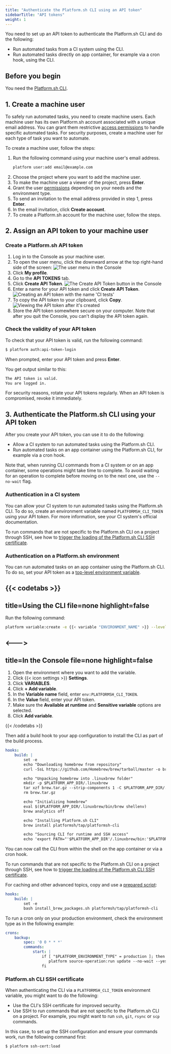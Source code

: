 ```yaml
---
title: "Authenticate the Platform.sh CLI using an API token"
sidebarTitle: "API tokens"
weight: 1
---
```


You need to set up an API token to authenticate the Platform.sh CLI and do the following:
- Run automated tasks from a CI system using the CLI.
- Run automated tasks directly on app container, for example via a cron hook, using the CLI.

## Before you begin

You need the [Platform.sh CLI](../cli/_index.md).

## 1. Create a machine user

To safely run automated tasks, you need to create machine users.
Each machine user has its own Platform.sh account associated with a unique email address.
You can grant them restrictive [access permissions](../users.md) to handle specific automated tasks.
For security purposes, create a machine user for each type of task you want to automate.

To create a machine user, follow the steps:

1. Run the following command using your machine user's email address.
   ```bash
   platform user:add email@example.com
   ```
2. Choose the project where you want to add the machine user.
3. To make the machine user a viewer of the project, press **Enter**.
4. Grant the user [permissions](/administration/users.md) depending on your needs and the environment type.
5. To send an invitation to the email address provided in step 1, press **Enter**. 
6. In the email invitation, click **Create account**.
7. To create a Platform.sh account for the machine user, follow the steps.

## 2. Assign an API token to your machine user

### Create a Platform.sh API token

1. Log in to the Console as your machine user.
2. To open the user menu, click the downward arrow at the top right-hand side of the screen:
   ![The user menu in the Console](/images/management-console/user-menu.png "0.6")
3. Click **My profile**.
4. Go to the **API TOKENS** tab.
5. Click **Create API Token**.
   ![The Create API Token button in the Console](/images/management-console/create-api-token-button.png "0.6")
6. Enter a name for your API token and click **Create API Token**.
   ![Creating an API token with the name 'CI tests'](/images/management-console/api-tokens-name.png "0.6")
7. To copy the API token to your clipboard, click **Copy**.
   ![Viewing the API token after it's created](/images/management-console/api-tokens-view.png "0.6")
8. Store the API token somewhere secure on your computer.
   Note that after you quit the Console, you can't display the API token again.

### Check the validity of your API token

To check that your API token is valid, run the following command:

```bash
$ platform auth:api-token-login
```

When prompted, enter your API token and press **Enter**.

You get output similar to this:

```bash
The API token is valid.
You are logged in.
```

For security reasons, rotate your API tokens regularly.
When an API token is compromised, revoke it immediately.

## 3. Authenticate the Platform.sh CLI using your API token

After you create your API token, you can use it to do the following:

-  Allow a CI system to run automated tasks using the Platform.sh CLI.
-  Run automated tasks on an app container using the Platform.sh CLI, 
   for example via a cron hook. 

Note that, when running CLI commands from a CI system or on an app container,
some operations might take time to complete. 
To avoid waiting for an operation to complete before moving on to the next one, 
use the `--no-wait` flag.

### Authentication in a CI system

You can allow your CI system to run automated tasks using the Platform.sh CLI.
To do so, create an environment variable named `PLATFORMSH_CLI_TOKEN` using your API token. 
For more information, see your CI system's official documentation.

To run commands that are not specific to the Platform.sh CLI on a project through SSH, 
see how to [trigger the loading of the Platform.sh CLI SSH certificate](#platformsh-cli-ssh-certificate).

### Authentication on a Platform.sh environment

You can run automated tasks on an app container using the Platform.sh CLI.
To do so, set your API token as a [top-level environment variable](../../development/variables/_index.md#top-level-environment-variables).

{{< codetabs >}}
---
title=Using the CLI
file=none
highlight=false
---

Run the following command:

```bash
platform variable:create -e {{< variable "ENVIRONMENT_NAME" >}} --level environment --prefix 'env:' --name PLATFORMSH_CLI_TOKEN --sensitive true --value '{{< variable "API_TOKEN" >}}' --json false --enabled true --inheritable false --visible-build true --visible-runtime true
```

<--->
---
title=In the Console
file=none
highlight=false
---

1. Open the environment where you want to add the variable.
2. Click {{< icon settings >}} **Settings**.
3. Click **VARIABLES**.
4. Click **+ Add variable**.
5. In the **Variable name** field, enter `env:PLATFORMSH_CLI_TOKEN`.
6. In the **Value** field, enter your API token.
7. Make sure the **Available at runtime** and **Sensitive variable** options are selected.
8. Click **Add variable**.

{{< /codetabs >}}

Then add a build hook to your app configuration to install the CLI as part of the build process.

```yaml {location=".platform.app.yaml"}
hooks:
    build: |
        set -e
        echo "Downloading homebrew from repository"
        curl -SsL https://github.com/Homebrew/brew/tarball/master -o brew.tar.gz

        echo "Unpacking homebrew into .linuxbrew folder"
        mkdir -p $PLATFORM_APP_DIR/.linuxbrew
        tar xzf brew.tar.gz --strip-components 1 -C $PLATFORM_APP_DIR/.linuxbrew/
        rm brew.tar.gz

        echo "Initializing homebrew"
        eval $($PLATFORM_APP_DIR/.linuxbrew/bin/brew shellenv)
        brew analytics off

        echo "Installing Platform.sh CLI"
        brew install platformsh/tap/platformsh-cli

        echo "Sourcing CLI for runtime and SSH access"
        echo 'export PATH="'$PLATFORM_APP_DIR'/.linuxbrew/bin:'$PLATFORM_APP_DIR'/.linuxbrew/sbin${PATH+:$PATH}";' >> $PLATFORM_APP_DIR/.environment
```

You can now call the CLI from within the shell on the app container or via a cron hook.

To run commands that are not specific to the Platform.sh CLI on a project through SSH, 
see how to [trigger the loading of the Platform.sh CLI SSH certificate](#platformsh-cli-ssh-certificate).

For caching and other advanced topics,
copy and use a [prepared script](https://github.com/matthiaz/platformsh-tools/blob/master/install_brew_packages.sh):

```yaml {location=".platform.app.yaml"}
hooks:
    build: |
        set -e
        bash install_brew_packages.sh platformsh/tap/platformsh-cli
```

To run a cron only on your production environment, check the environment type as in the following example:

```yaml
crons:
    backup:
        spec: '0 0 * * *'
        commands:
            start: |
                if [ "$PLATFORM_ENVIRONMENT_TYPE" = production ]; then
                   platform source-operation:run update --no-wait --yes
                fi
```
### Platform.sh CLI SSH certificate

When authenticating the CLI via a `PLATFORMSH_CLI_TOKEN` environment variable,
you might want to do the following:

- Use the CLI's SSH certificate for improved security.
- Use SSH to run commands that are not specific to the Platform.sh CLI on a project.
  For example, you might want to run `ssh`, `git`, `rsync` or `scp` commands.

In this case, to set up the SSH configuration and ensure your commands work,
run the following command first:

```bash
$ platform ssh-cert:load
```